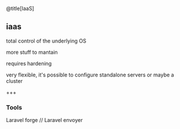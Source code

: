 @title[IaaS]
## iaas
<p class="fragment text-left text-07">total control of the underlying OS</p>
<p class="fragment text-left text-07">more stuff to mantain</p>
<p class="fragment text-left text-07">requires hardening</p>
<p class="fragment text-left text-07">very flexible, it's possible to configure standalone servers or maybe a cluster</p>

+++
### Tools
<p class="fragment text-left text-07">Laravel forge // Laravel envoyer</p>